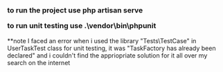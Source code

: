 <h3>
to run the project use
php artisan serve

to run unit testing use
.\vendor\bin\phpunit
</h3>

**note
I faced an error when i used the library "Tests\TestCase" in UserTaskTest class for unit testing, 
it was "TaskFactory has already been declared" and i couldn't find the appriopriate solution for it all over my search on the internet
